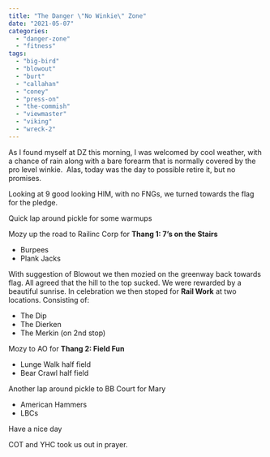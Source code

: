 ```yaml
---
title: "The Danger \"No Winkie\" Zone"
date: "2021-05-07"
categories: 
  - "danger-zone"
  - "fitness"
tags: 
  - "big-bird"
  - "blowout"
  - "burt"
  - "callahan"
  - "coney"
  - "press-on"
  - "the-commish"
  - "viewmaster"
  - "viking"
  - "wreck-2"
---
```


As I found myself at DZ this morning, I was welcomed by cool weather, with a chance of rain along with a bare forearm that is normally covered by the pro level winkie.  Alas, today was the day to possible retire it, but no promises. 

Looking at 9 good looking HIM, with no FNGs, we turned towards the flag for the pledge. 

Quick lap around pickle for some warmups

Mozy up the road to Railinc Corp for **Thang 1: 7’s on the Stairs**

- Burpees
- Plank Jacks

With suggestion of Blowout we then mozied on the greenway back towards flag. All agreed that the hill to the top sucked. We were rewarded by a beautiful sunrise. In celebration we then stoped for **Rail Work** at two locations. Consisting of: 

- The Dip
- The Dierken
- The Merkin (on 2nd stop)

Mozy to AO for **Thang 2: Field Fun**

- Lunge Walk half field
- Bear Crawl half field

Another lap around pickle to BB Court for Mary

- American Hammers
- LBCs

Have a nice day

COT and YHC took us out in prayer.
